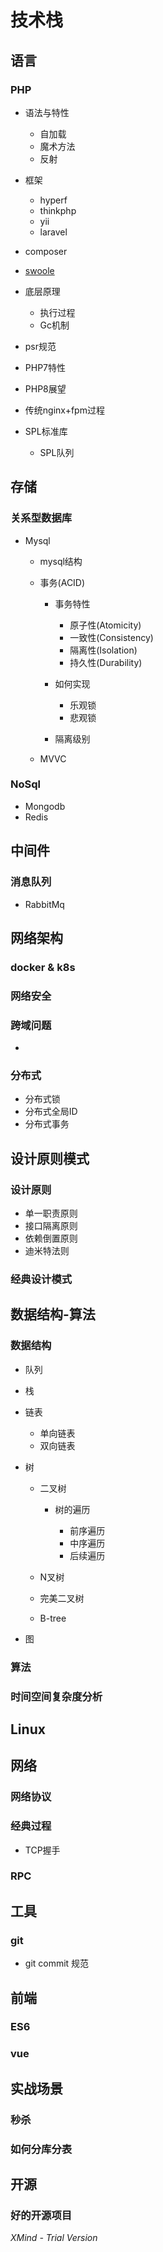 # 技术栈

## 语言

### PHP

- 语法与特性

	- 自加载
	- 魔术方法
	- 反射

- 框架

	- hyperf
	- thinkphp
	- yii
	- laravel

- composer
- [swoole](https://www.soole.com)
- 底层原理

	- 执行过程
	- Gc机制

- psr规范
- PHP7特性
- PHP8展望
- 传统nginx+fpm过程
- SPL标准库

	- SPL队列

## 存储

### 关系型数据库

- Mysql

	- mysql结构
	- 事务(ACID)

		- 事务特性

			- 原子性(Atomicity)
			- 一致性(Consistency)
			- 隔离性(Isolation)
			- 持久性(Durability)

		- 如何实现

			- 乐观锁
			- 悲观锁

		- 隔离级别

	- MVVC

### NoSql

- Mongodb
- Redis

## 中间件

### 消息队列

- RabbitMq

## 网络架构

### docker & k8s

### 网络安全

### 跨域问题

-  

### 分布式

- 分布式锁
- 分布式全局ID
- 分布式事务

## 设计原则模式

### 设计原则

- 单一职责原则
- 接口隔离原则
- 依赖倒置原则
- 迪米特法则

### 经典设计模式

## 数据结构-算法

### 数据结构

- 队列
- 栈
- 链表

	- 单向链表
	- 双向链表

- 树

	- 二叉树

		- 树的遍历

			- 前序遍历
			- 中序遍历
			- 后续遍历

	- N叉树
	- 完美二叉树
	- B-tree

- 图

### 算法

### 时间空间复杂度分析

## Linux

## 网络

### 网络协议

### 经典过程

- TCP握手

### RPC

## 工具

### git

- git commit 规范

## 前端

### ES6

### vue

## 实战场景

### 秒杀

### 如何分库分表

## 开源

### 好的开源项目

*XMind - Trial Version*